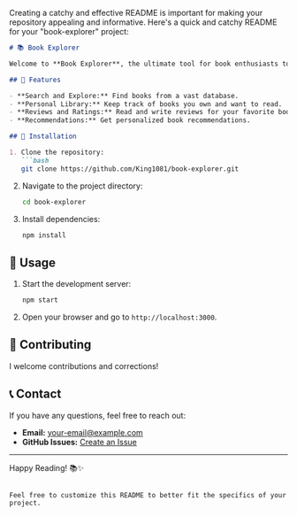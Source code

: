 Creating a catchy and effective README is important for making your repository appealing and informative. Here's a quick and catchy README for your "book-explorer" project:

```markdown
# 📚 Book Explorer

Welcome to **Book Explorer**, the ultimate tool for book enthusiasts to discover, explore, and manage their reading list!

## 🚀 Features

- **Search and Explore:** Find books from a vast database.
- **Personal Library:** Keep track of books you own and want to read.
- **Reviews and Ratings:** Read and write reviews for your favorite books.
- **Recommendations:** Get personalized book recommendations.

## 🔧 Installation

1. Clone the repository:
   ```bash
   git clone https://github.com/King1081/book-explorer.git
   ```
2. Navigate to the project directory:
   ```bash
   cd book-explorer
   ```
3. Install dependencies:
   ```bash
   npm install
   ```

## 🎉 Usage

1. Start the development server:
   ```bash
   npm start
   ```
2. Open your browser and go to `http://localhost:3000`.

## 📖 Contributing

I welcome contributions and corrections! 

## 📞 Contact

If you have any questions, feel free to reach out:

- **Email:** [your-email@example.com](papahquansah@gmail.com)
- **GitHub Issues:** [Create an Issue](https://github.com/King1081/book-explorer/issues)

---

Happy Reading! 📚✨

```

Feel free to customize this README to better fit the specifics of your project.
